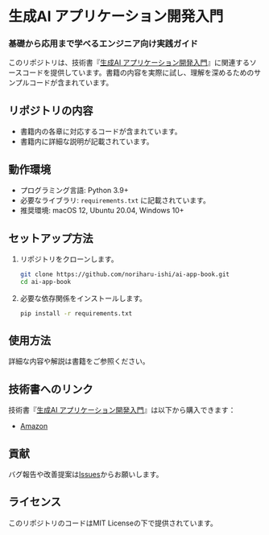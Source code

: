 # 生成AI アプリケーション開発入門

### 基礎から応用まで学べるエンジニア向け実践ガイド



このリポジトリは、技術書『[生成AI アプリケーション開発入門](TODO)』に関連するソースコードを提供しています。書籍の内容を実際に試し、理解を深めるためのサンプルコードが含まれています。



## リポジトリの内容

- 書籍内の各章に対応するコードが含まれています。
- 書籍内に詳細な説明が記載されています。



## 動作環境

- プログラミング言語: Python 3.9+
- 必要なライブラリ: `requirements.txt` に記載されています。
- 推奨環境: macOS 12, Ubuntu 20.04, Windows 10+



## セットアップ方法

1. リポジトリをクローンします。

   ```bash
   git clone https://github.com/noriharu-ishi/ai-app-book.git
   cd ai-app-book
   ```

2. 必要な依存関係をインストールします。

   ```bash
   pip install -r requirements.txt
   ```

   

## 使用方法

詳細な内容や解説は書籍をご参照ください。



## 技術書へのリンク

技術書『[生成AI アプリケーション開発入門](https://chatgpt.com/c/TODO)』は以下から購入できます：

- [Amazon](https://amazon.com/example)



## 貢献

バグ報告や改善提案は[Issues](https://github.com/noriharu-ishi/ai-app-book/issues)からお願いします。



## ライセンス

このリポジトリのコードはMIT Licenseの下で提供されています。